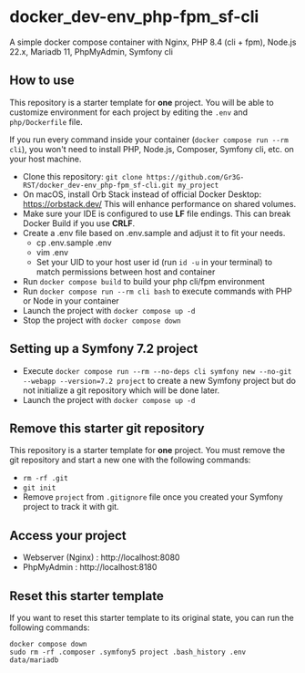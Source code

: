 # docker_dev-env_php-fpm_sf-cli

A simple docker compose container with Nginx, PHP 8.4 (cli + fpm), Node.js 22.x, Mariadb 11, PhpMyAdmin, Symfony cli

## How to use 

This repository is a starter template for **one** project. You will be able to customize environment
for each project by editing the `.env` and `php/Dockerfile` file.

If you run every command inside your container (`docker compose run --rm cli`), you won't need to install PHP, 
Node.js, Composer, Symfony cli, etc. on your host machine.

- Clone this repository: `git clone https://github.com/Gr3G-RST/docker_dev-env_php-fpm_sf-cli.git my_project`
- On macOS, install Orb Stack instead of official Docker Desktop: https://orbstack.dev/ 
  This will enhance performance on shared volumes.
- Make sure your IDE is configured to use **LF** file endings. This can break Docker Build if you use **CRLF**.
- Create a .env file based on .env.sample and adjust it to fit your needs.
    - cp .env.sample .env
    - vim .env
    - Set your UID to your host user id (run `id -u` in your terminal) to match permissions between host and container
- Run `docker compose build` to build your php cli/fpm environment
- Run `docker compose run --rm cli bash` to execute commands with PHP or Node in your container
- Launch the project with `docker compose up -d`
- Stop the project with `docker compose down`

## Setting up a Symfony 7.2 project

- Execute `docker compose run --rm --no-deps cli symfony new --no-git --webapp --version=7.2 project` to create a new Symfony project 
  but do not initialize a git repository which will be done later.
- Launch the project with `docker compose up -d`

## Remove this starter git repository

This repository is a starter template for **one** project. You must remove the git repository and start a new one with the following commands:

- `rm -rf .git`
- `git init`
- Remove `project` from `.gitignore` file once you created your Symfony project to track it with git.

## Access your project

- Webserver (Nginx) : http://localhost:8080
- PhpMyAdmin : http://localhost:8180


## Reset this starter template

If you want to reset this starter template to its original state, you can run the following commands:

```shell
docker compose down
sudo rm -rf .composer .symfony5 project .bash_history .env data/mariadb
```
